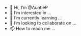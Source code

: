 - 👋 Hi, I’m @AuntieP
- 👀 I’m interested in ...
- 🌱 I’m currently learning ...
- 💞️ I’m looking to collaborate on ...
- 📫 How to reach me ...

<!---
AuntieP/AuntieP is a ✨ special ✨ repository because its `README.md` (this file) appears on your GitHub profile.
You can click the Preview link to take a look at your changes.
One day I want to create an alternative, safe place for those I've allowed, and only those, to communicate with each other and with me. Like social media only safe. No curating of images, just honestly who I am and what I want to say.
I won't name the name it will be called because I fear it may be jumped on by the criminals that also, obviously, infest this site.
--->
